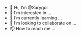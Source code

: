- 👋 Hi, I’m @Sarygol
- 👀 I’m interested in ...
- 🌱 I’m currently learning ...
- 💞️ I’m looking to collaborate on ...
- 📫 How to reach me ...

<!---
Sarygol/Sarygol is a ✨ special ✨ repository because its `README.md` (this file) appears on your GitHub profile.
You can click the Preview link to take a look at your changes.
--->
